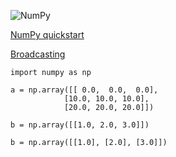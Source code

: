 
![NumPy](https://numpy.org/doc/stable/_static/numpylogo.svg)

[NumPy quickstart](https://numpy.org/doc/stable/user/quickstart.html)

[Broadcasting](https://numpy.org/doc/stable/user/basics.broadcasting.html)

```
import numpy as np
```

```
a = np.array([[ 0.0,  0.0,  0.0],
            [10.0, 10.0, 10.0],
            [20.0, 20.0, 20.0]])
```

```
b = np.array([[1.0, 2.0, 3.0]])
```

```
b = np.array([[1.0], [2.0], [3.0]])
```
